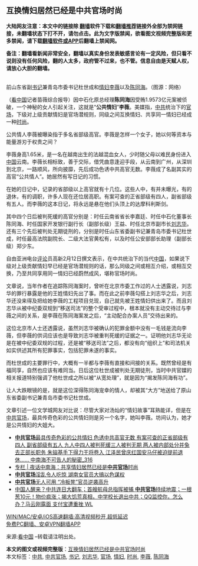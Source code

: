  <h2>互换情妇居然已经是中共官场时尚</h2> <p class="notice"><b>大陆网友注意：本文中的链接除 <a href="https://github.com/bannedbook/fanqiang" >翻墙</a>软件下载和<a href="https://github.com/killgcd/justmysocks/blob/master/README.md">翻墙推荐</a>链接外全部为禁网链接，未翻墙状态下打不开，请勿点击。此为文字版禁闻，欲看图文视频完整版和更多禁闻，请下载<a href="https://github.com/bannedbook/fanqiang">翻墙软件或APP</a>后翻墙上禁闻网。</p><p>备注：翻墙看新闻非常安全，翻墙以真实身份发表敏感言论有一定风险，但只看不说则没有任何风险，翻的人太多，政府管不过来，也不管。信息自由是天赋人权，请放心大胆的翻墙。</b></p>  <div class="entry"> <p><br /> 前山东省副<a href="https://www.bannedbook.org/bnews/tag/%e4%b9%a6%e8%ae%b0/" class="st_tag internal_tag" rel="tag" title="标签 书记 下的日志">书记</a>兼青岛市委书记杜世成和<a href="https://www.bannedbook.org/bnews/tag/%e6%83%85%e5%a6%87/" class="st_tag internal_tag" rel="tag" title="标签 情妇 下的日志">情妇</a><a href="https://www.bannedbook.org/bnews/tag/%e6%9d%8e%e8%96%87/" class="st_tag internal_tag" rel="tag" title="标签 李薇 下的日志">李薇</a>以及<a href="https://www.bannedbook.org/bnews/tag/%e9%99%88%e5%90%8c%e6%b5%b7/" class="st_tag internal_tag" rel="tag" title="标签 陈同海 下的日志">陈同海</a>。（图源：网络） </p> <p> （<span class='wp_keywordlink_affiliate'><a href="https://www.secretchina.com/" title="看中国" target="_blank">看中国</a></span>记者苗薇综合报导）因中石化原总经理<strong>陈同海</strong>因受贿1.9573亿元案被侦破，一个神秘的女人引起关注，这就是“<strong>公共情妇</strong>”<strong>李薇</strong>。美媒指，<a href="https://www.bannedbook.org/bnews/tag/%e4%b8%ad%e5%85%b1/" class="st_tag internal_tag" rel="tag" title="标签 中共 下的日志">中共</a>统治下的<a href="https://www.bannedbook.org/bnews/tag/%E5%AE%98%E5%9C%BA/" class="st_tag internal_tag" rel="tag" title="标签 官场 下的日志">官场</a>，下级对上级贡献情妇是官场潜规则，同级之间互换情妇、共享同一情妇已经成一种<a href="https://www.bannedbook.org/bnews/tag/%e6%97%b6%e5%b0%9a/" class="st_tag internal_tag" rel="tag" title="标签 时尚 下的日志">时尚</a>。 </p> <p>公共情人李薇被曝染指于多名省部级高官。李薇是怎样一个女子，她以何等资本与能量游刃于权贵之间？ </p>  <p>李薇身高1.65米，是一名在越南出生的法越混血女人，少时随父母以难民身份进入<a href='https://www.secretchina.com' target='_blank'>中国</a>云南。李薇长相标致，善于交际，借凭曲意逢迎手段，从云南到广州，从深圳到北京，一路顺风，所向披靡，先后成功色诱中共高官无数。李薇成了名副其实的高官“公共情人”。她居然有写日记的习惯。 </p> <p>在她的日记中，记录的省部级以上高官就有十几位。这些人中，有并未曝光，有的退休，有的调职，许多人现在还位居高职。有案可查的正省部级有四人，副省部级有五人。而李薇的这本日记，将永远是悬在他们头顶上的达摩科利斯剑。 </p> <p>其中四个日后被判死缓的高官分别是：时任云南省省长李嘉廷、时任中石化董事长陈同海、时任国家开发银行副行长（副部长级）王益、时任北京市副市长<a href="https://www.bannedbook.org/bnews/tag/%e5%88%98%e5%bf%97%e5%8d%8e/" class="st_tag internal_tag" rel="tag" title="标签 刘志华 下的日志">刘志华</a>。还有三个先后被判处无期徒刑的，分别是时任山东省委副书记兼青岛市委书记杜世成，时任最高法院副院长、二级大法官黄松有，以及时任公安部部长助理（副部长级）郑少东。 </p>  <p>自由亚洲电台<span class='wp_keywordlink_affiliate'><a href="https://www.bannedbook.org/bnews/comments/" title="新闻评论" target="_blank">评论</a></span>员高新2月12日撰文表示，在中共统治下的当代<span class='wp_keywordlink_affiliate'><a href="https://www.bannedbook.org/" title="中国" target="_blank">中国</a></span>，如果说下级对上级贡献情妇早已经是官场潜规则的话，那么同级之间或相互介绍，或相互交换，乃至共同享用同一情妇已经蔚然成风，堪称官场时尚。 </p> <p>文章说，当年作者在追踪陈同海案时，曾听在北京市委工作过的人士透露说，刘志华的罪行暴露是他的王姓情妇先出了事。而在此之前李薇勾搭上刘志华之后，刘志华还没来得及把给她李薇的工程项目兑现，自己就先被王姓情妇供出来了。而且刘志华从被中纪委双规到“移送司法”的整个受审过程中，根本就没有主动交待过与李薇之间的关系，是李薇在陈同海案发之后，“主动配合办案人员”交待出来的。 </p> <p>这位北京市人士还透露说，虽然刘志华被确认的犯罪金额中没有一毛钱是流向李薇，但李薇的供词应该也是导致刘志华被重判死缓的证据之一。证明他刘志华无论是在被中纪委双规的过程，还是被“移送司法”之后，都没有向“组织上”和司法机关如实供述其所有犯罪事实，包括犯罪未遂的事实。 </p>  <p>而杜世成的主要罪行中，大概有一半都与李薇有直接和间接的关系。既然曾经是有福同享，自然也应该有难同当。日后这位杜世成被判处无期徒刑，当时中共官媒的相关报道特别强调了他杜世成之所以被“从宽处理”，就是因为“揭发陈同海有功”。 </p> <p>让人大跌眼镜的是，就是这位深得陈同海宠幸的情人，却被其“大方”地送给了原山东省委副书记兼青岛市委书记杜世成。 </p> <p>文章引述一位文学城网友对比说：尽管大家对汤灿的“情妇故事”耳熟能详，但是在<a href="https://www.bannedbook.org/bnews/tag/%E4%B8%AD%E5%85%B1%E5%AE%98%E5%9C%BA/" class="st_tag internal_tag" rel="tag" title="标签 中共官场 下的日志">中共官场</a>，最具传奇色彩的公共情妇则是另一个名字，她叫李薇。坊间认为，她才是公共情妇的大姐大。</p>  <ul class='op-related-articles' title='相关阅读'> <li><a href='https://www.bannedbook.org/bnews/comments/20210213/1486590.html' target='_blank'><b>中共官场</b>最具传奇色彩的公共情妇 色诱中共高官无数 有案可查的正省部级有四人 副省部级有五人 九人中四人被判死缓三人被判无期 两人被内部处分并兔去正部长职务 朱镕基手下得力干将卷入 江泽民曾庆红国安马仔被迫提前退休…… 中南海不可告人的秘密_316</a></li> <li><a href='https://www.bannedbook.org/bnews/ssgc/20210213/1486560.html' target='_blank'>专栏 | 夜话中南海：共享情妇居然已经是<b>中共官场</b>时尚</a></li> <li><a href='https://www.bannedbook.org/bnews/comments/20210207/1483192.html' target='_blank'><b>中共官场</b>淫乱令人吃惊 湖南女官员大搞以色谋权</a></li> <li><a href='https://www.bannedbook.org/bnews/cnnews/20210202/1479813.html' target='_blank'><b>中共官场</b>无人可用 “冷板凳”官员逆袭高升</a></li> <li><a href='https://www.bannedbook.org/bnews/bannedvideo/20210122/1472622.html' target='_blank'>中国人醒来？中共连日大翻车；首艘航母总指挥被捕 <b>中共官场</b>持续地震；一根葱10元！物价疯涨；揭大饥荒真相，中学校长退出中共；​QQ监控你，怎么办？马云刚露面 支付宝遭重挫 WL</a></li> </ul> <p class="texttj"> <a href="https://github.com/bannedbook/fanqiang/wiki/V2ray%E6%9C%BA%E5%9C%BA" target="_blank">WIN/MAC/安卓/iOS高速翻墙:高清视频秒开,超低延迟</a><br/> <a href="https://github.com/bannedbook/fanqiang/wiki/%E7%A6%81%E9%97%BB%E7%BD%91%E5%AE%89%E5%8D%93%E7%BF%BB%E5%A2%99%E6%96%B0%E9%97%BBAPP" target="_blank">免费PC翻墙、安卓VPN翻墙APP</a></p><p> 来源:<a href="https://www.secretchina.com/news/gb/2021/02/13/962359.html" class="src_link">看中国</a> &#8211;转载请注明出处。</p><a name='sharetosocial'></a>       <div><b>本文的图文或视频完整版</b>：<a href='https://www.bannedbook.org/bnews/headline/20210213/1486675.html'>互换情妇居然已经是中共官场时尚</a></div>  </div><!--END ENTRY--> <div class="postfooter"> <div>本文标签：<a href="https://www.bannedbook.org/bnews/tag/%e4%b8%ad%e5%85%b1/" rel="tag">中共</a>, <a href="https://www.bannedbook.org/bnews/tag/%E4%B8%AD%E5%85%B1%E5%AE%98%E5%9C%BA/" rel="tag">中共官场</a>, <a href="https://www.bannedbook.org/bnews/tag/%e4%b9%a6%e8%ae%b0/" rel="tag">书记</a>, <a href="https://www.bannedbook.org/bnews/tag/%e5%88%98%e5%bf%97%e5%8d%8e/" rel="tag">刘志华</a>, <a href="https://www.bannedbook.org/bnews/tag/%E5%AE%98%E5%9C%BA/" rel="tag">官场</a>, <a href="https://www.bannedbook.org/bnews/tag/%e6%83%85%e5%a6%87/" rel="tag">情妇</a>, <a href="https://www.bannedbook.org/bnews/tag/%e6%97%b6%e5%b0%9a/" rel="tag">时尚</a>, <a href="https://www.bannedbook.org/bnews/tag/%e6%9d%8e%e8%96%87/" rel="tag">李薇</a>, <a href="https://www.bannedbook.org/bnews/tag/%e9%99%88%e5%90%8c%e6%b5%b7/" rel="tag">陈同海</a></div>  </div><!--END POSTFOOTER--> 